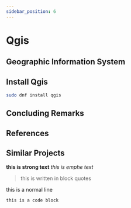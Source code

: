```yaml
---
sidebar_position: 6
---
```


# Qgis 
## Geographic Information System

## Install Qgis
``` bash
sudo dnf install qgis
```

## Concluding Remarks

## References

## Similar Projects

**this is strong text**
*this is emphe text*

> this is
> written in 
> block quotes

this is a normal line

    this is a code block